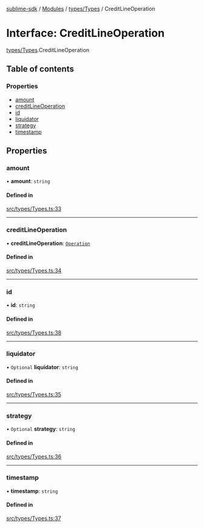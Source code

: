 [sublime-sdk](../README.md) / [Modules](../modules.md) / [types/Types](../modules/types_Types.md) / CreditLineOperation

# Interface: CreditLineOperation

[types/Types](../modules/types_Types.md).CreditLineOperation

## Table of contents

### Properties

- [amount](types_Types.CreditLineOperation.md#amount)
- [creditLineOperation](types_Types.CreditLineOperation.md#creditlineoperation)
- [id](types_Types.CreditLineOperation.md#id)
- [liquidator](types_Types.CreditLineOperation.md#liquidator)
- [strategy](types_Types.CreditLineOperation.md#strategy)
- [timestamp](types_Types.CreditLineOperation.md#timestamp)

## Properties

### amount

• **amount**: `string`

#### Defined in

[src/types/Types.ts:33](https://github.com/sublime-finance/sublime-sdk/blob/711fd4e/src/types/Types.ts#L33)

___

### creditLineOperation

• **creditLineOperation**: [`Operation`](../enums/types_Types.Operation.md)

#### Defined in

[src/types/Types.ts:34](https://github.com/sublime-finance/sublime-sdk/blob/711fd4e/src/types/Types.ts#L34)

___

### id

• **id**: `string`

#### Defined in

[src/types/Types.ts:38](https://github.com/sublime-finance/sublime-sdk/blob/711fd4e/src/types/Types.ts#L38)

___

### liquidator

• `Optional` **liquidator**: `string`

#### Defined in

[src/types/Types.ts:35](https://github.com/sublime-finance/sublime-sdk/blob/711fd4e/src/types/Types.ts#L35)

___

### strategy

• `Optional` **strategy**: `string`

#### Defined in

[src/types/Types.ts:36](https://github.com/sublime-finance/sublime-sdk/blob/711fd4e/src/types/Types.ts#L36)

___

### timestamp

• **timestamp**: `string`

#### Defined in

[src/types/Types.ts:37](https://github.com/sublime-finance/sublime-sdk/blob/711fd4e/src/types/Types.ts#L37)
